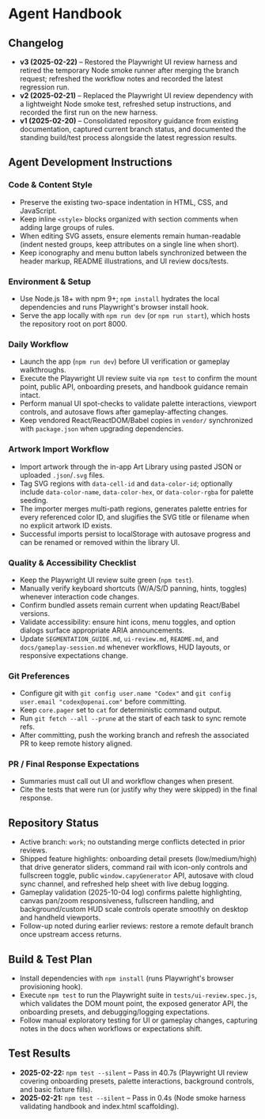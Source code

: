 # Agent Handbook

## Changelog
- **v3 (2025-02-22)** – Restored the Playwright UI review harness and retired the temporary Node smoke runner after merging the branch request; refreshed the workflow notes and recorded the latest regression run.
- **v2 (2025-02-21)** – Replaced the Playwright UI review dependency with a lightweight Node smoke test, refreshed setup instructions, and recorded the first run on the new harness.
- **v1 (2025-02-20)** – Consolidated repository guidance from existing documentation, captured current branch status, and documented the standing build/test process alongside the latest regression results.

## Agent Development Instructions

### Code & Content Style
- Preserve the existing two-space indentation in HTML, CSS, and JavaScript.
- Keep inline `<style>` blocks organized with section comments when adding large groups of rules.
- When editing SVG assets, ensure elements remain human-readable (indent nested groups, keep attributes on a single line when short).
- Keep iconography and menu button labels synchronized between the header markup, README illustrations, and UI review docs/tests.

### Environment & Setup
- Use Node.js 18+ with npm 9+; `npm install` hydrates the local dependencies and runs Playwright's browser install hook.
- Serve the app locally with `npm run dev` (or `npm run start`), which hosts the repository root on port 8000.

### Daily Workflow
- Launch the app (`npm run dev`) before UI verification or gameplay walkthroughs.
- Execute the Playwright UI review suite via `npm test` to confirm the mount point, public API, onboarding presets, and handbook guidance remain intact.
- Perform manual UI spot-checks to validate palette interactions, viewport controls, and autosave flows after gameplay-affecting changes.
- Keep vendored React/ReactDOM/Babel copies in `vendor/` synchronized with `package.json` when upgrading dependencies.

### Artwork Import Workflow
- Import artwork through the in-app Art Library using pasted JSON or uploaded `.json`/`.svg` files.
- Tag SVG regions with `data-cell-id` and `data-color-id`; optionally include `data-color-name`, `data-color-hex`, or `data-color-rgba` for palette seeding.
- The importer merges multi-path regions, generates palette entries for every referenced color ID, and slugifies the SVG title or filename when no explicit artwork ID exists.
- Successful imports persist to localStorage with autosave progress and can be renamed or removed within the library UI.

### Quality & Accessibility Checklist
- Keep the Playwright UI review suite green (`npm test`).
- Manually verify keyboard shortcuts (W/A/S/D panning, hints, toggles) whenever interaction code changes.
- Confirm bundled assets remain current when updating React/Babel versions.
- Validate accessibility: ensure hint icons, menu toggles, and option dialogs surface appropriate ARIA announcements.
- Update `SEGMENTATION_GUIDE.md`, `ui-review.md`, `README.md`, and `docs/gameplay-session.md` whenever workflows, HUD layouts, or responsive expectations change.

### Git Preferences
- Configure git with `git config user.name "Codex"` and `git config user.email "codex@openai.com"` before committing.
- Keep `core.pager` set to `cat` for deterministic command output.
- Run `git fetch --all --prune` at the start of each task to sync remote refs.
- After committing, push the working branch and refresh the associated PR to keep remote history aligned.

### PR / Final Response Expectations
- Summaries must call out UI and workflow changes when present.
- Cite the tests that were run (or justify why they were skipped) in the final response.

## Repository Status
- Active branch: `work`; no outstanding merge conflicts detected in prior reviews.
- Shipped feature highlights: onboarding detail presets (low/medium/high) that drive generator sliders, command rail with icon-only controls and fullscreen toggle, public `window.capyGenerator` API, autosave with cloud sync channel, and refreshed help sheet with live debug logging.
- Gameplay validation (2025-10-04 log) confirms palette highlighting, canvas pan/zoom responsiveness, fullscreen handling, and background/custom HUD scale controls operate smoothly on desktop and handheld viewports.
- Follow-up noted during earlier reviews: restore a remote default branch once upstream access returns.

## Build & Test Plan
- Install dependencies with `npm install` (runs Playwright's browser provisioning hook).
- Execute `npm test` to run the Playwright suite in `tests/ui-review.spec.js`, which validates the DOM mount point, the exposed generator API, the onboarding presets, and debugging/logging expectations.
- Follow manual exploratory testing for UI or gameplay changes, capturing notes in the docs when workflows or expectations shift.

## Test Results
- **2025-02-22:** `npm test --silent` – Pass in 40.7s (Playwright UI review covering onboarding presets, palette interactions, background controls, and basic fixture fills).
- **2025-02-21:** `npm test --silent` – Pass in 0.4s (Node smoke harness validating handbook and index.html scaffolding).
